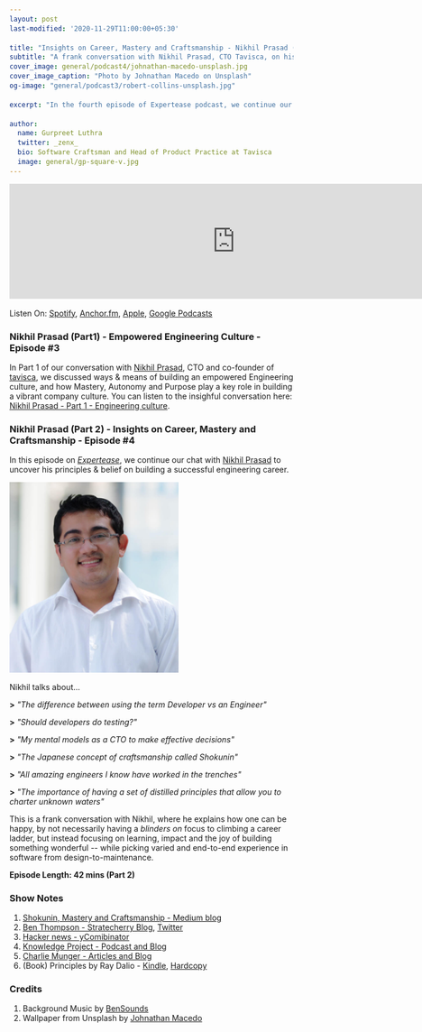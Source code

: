 ```yaml
---
layout: post
last-modified: '2020-11-29T11:00:00+05:30'

title: "Insights on Career, Mastery and Craftsmanship - Nikhil Prasad (Expertease Podcast #4)"
subtitle: "A frank conversation with Nikhil Prasad, CTO Tavisca, on his principles for building a meaninful engineering career"
cover_image: general/podcast4/johnathan-macedo-unsplash.jpg
cover_image_caption: "Photo by Johnathan Macedo on Unsplash"
og-image: "general/podcast3/robert-collins-unsplash.jpg"

excerpt: "In the fourth episode of Expertease podcast, we continue our conversation with Nikhil Prasad, CTO and co-founder of tavisca on his personal beliefs on building an impactful and meaningful engineering career, and the mental models to making decisions at the C-level."

author:
  name: Gurpreet Luthra
  twitter: _zenx_
  bio: Software Craftsman and Head of Product Practice at Tavisca
  image: general/gp-square-v.jpg
---
```


<iframe src="https://anchor.fm/expertease/embed/episodes/Episode-4---Insights-on-Career--Mastery-and-Craftsmanship-with-Nikhil-Prasad-Expertease-en49op" height="204px" width="800px" frameborder="0" scrolling="no"></iframe>

Listen On: [Spotify](https://open.spotify.com/show/1jA35fmXfHzNoiauVLoU8B), [Anchor.fm](https://anchor.fm/expertease), [Apple](https://podcasts.apple.com/in/podcast/expertease/id1524690855), [Google Podcasts](https://podcasts.google.com/feed/aHR0cHM6Ly9hbmNob3IuZm0vcy8yY2JhOGVmOC9wb2RjYXN0L3Jzcw==)

### Nikhil Prasad (Part1) - Empowered Engineering Culture - Episode #3
In Part 1 of our conversation with [Nikhil Prasad](https://www.linkedin.com/in/nikhilprasad/?originalSubdomain=in), CTO and co-founder of [tavisca](https://tavisca.com), we discussed ways & means of building an empowered Engineering culture, and how Mastery, Autonomy and Purpose play a key role in building a vibrant company culture. You can listen to the insighful conversation here: [Nikhil Prasad - Part 1 - Engineering culture](/2020/10/02/podcast-empowered-engineers-nikhil-prasad.html).

### Nikhil Prasad (Part 2) - Insights on Career, Mastery and Craftsmanship - Episode #4
In this episode on [_Expertease_](https://anchor.fm/expertease), we continue our chat with [Nikhil Prasad](https://www.linkedin.com/in/nikhilprasad/?originalSubdomain=in) to uncover his principles & belief on building a successful engineering career.

<img src="/images/general/podcast3/nikhilprasad.jpg" alt="Nikhil Prasad" style="width: 300px;"/>

Nikhil talks about...

**>** _"The difference between using the term Developer vs an Engineer"_

**>** _"Should developers do testing?"_

**>** _"My mental models as a CTO to make effective decisions"_

**>** _"The Japanese concept of craftsmanship called Shokunin"_

**>** _"All amazing engineers I know have worked in the trenches"_

**>** _"The importance of having a set of distilled principles that allow you to charter unknown waters"_

This is a frank conversation with Nikhil, where he explains how one can be happy, by not necessarily having a _blinders on_ focus to climbing a career ladder, but instead focusing on learning, impact and the joy of building something wonderful -- while picking varied and end-to-end experience in software from design-to-maintenance.

**Episode Length: 42 mins (Part 2)**


### Show Notes

1. [Shokunin, Mastery and Craftsmanship - Medium blog](https://medium.com/@yoursproductly/jiro-dreams-of-sushi-what-it-means-to-be-shokunin-16b2a082a5af)
2. [Ben Thompson - Stratecherry Blog](https://stratechery.com/), [Twitter](https://twitter.com/benthompson)
3. [Hacker news - yComibinator](https://news.ycombinator.com/)
4. [Knowledge Project - Podcast and Blog](https://fs.blog/knowledge-project/)
5. [Charlie Munger - Articles and Blog](http://charliemungersays.com/)
6. (Book) Principles by Ray Dalio - [Kindle](https://amzn.to/36h4xr3), [Hardcopy](https://amzn.to/36eNNAW)

### Credits

1. Background Music by [BenSounds](https://www.bensound.com/royalty-free-music)
2. Wallpaper from Unsplash by [Johnathan Macedo](https://unsplash.com/photos/4NQEvxW2_4w) 

